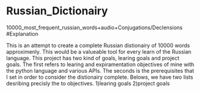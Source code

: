 # Russian_Dictionairy
 10000_most_frequent_russian_words+audio+Conjugations/Declensions
#Explanation

This is an attempt to create a complete Russian distionairy of 10000 words approximenly.
This would be a valueable tool for every learn of the Russian language.
This project has two kind of goals, learing goals and project goals.
The first refers to learing and expiramentation objectives of mine with the python language and various APIs.
The seconds is the prerequisites that I set in order to consider the distionairy complete.
Belows, we have two lists desribing precisly the to objectives.
1)learing goals
2)project goals